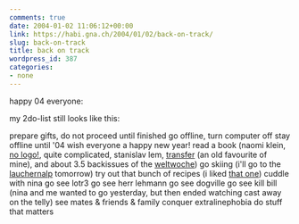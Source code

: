 ```yaml
---
comments: true
date: 2004-01-02 11:06:12+00:00
link: https://habi.gna.ch/2004/01/02/back-on-track/
slug: back-on-track
title: back on track
wordpress_id: 387
categories:
- none
---
```


happy 04 everyone:

my 2do-list still looks like this:

prepare gifts, do not proceed until finished
go offline, turn computer off
stay offline until '04
wish everyone a happy new year!
read a book (naomi klein, [no logo!](https://amazon.com/exec/obidos/ASIN/0312421435/qid=1073044964/sr=2-2/ref=sr_2_2/104-0802568-2555104), quite complicated, stanislav lem, [transfer](https://de.wikipedia.org/wiki/Stanislav_Lem) (an old favourite of mine), and about 3.5 backissues of the [weltwoche](http://www.weltwoche.ch/))
go skiing (i'll go to the [lauchernalp](http://www.lauchernalp.ch/) tomorrow)
try out that bunch of recipes (i liked [that one](http://wastun.ch/kochen/rezept.php?vDate=031222))
cuddle with nina
go see lotr3
go see herr lehmann
go see dogville
go see kill bill (nina and me wanted to go yesterday, but then ended watching cast away on the telly)
see mates & friends & family
conquer extralinephobia
do stuff that matters
